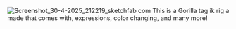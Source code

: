 ![Screenshot_30-4-2025_212219_sketchfab com](https://github.com/user-attachments/assets/04a603f3-ccca-4fd9-8e76-cd1c6db212ff) This is a Gorilla tag ik rig a made that comes with, expressions, color changing, and many more!
